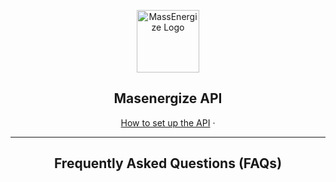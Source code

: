 <p align="center">
 <img width="100px" src="https://www.massenergize.org/wp-content/uploads/2023/03/MassEnergize-logo.png" align="center" alt="MassEnergize Logo" />
 <h2 align="center">Masenergize API </h2>
</i>
  <p align="center">
    <a href="./README.md">How to set up the API</a>
    ·
  </p>
</p>

---

 <h2 align="center">  Frequently Asked Questions (FAQs)</h2>